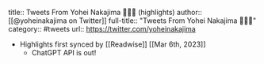 title:: Tweets From Yohei Nakajima 🙋🏻‍♂️ (highlights)
author:: [[@yoheinakajima on Twitter]]
full-title:: "Tweets From Yohei Nakajima 🙋🏻‍♂️"
category:: #tweets
url:: https://twitter.com/yoheinakajima

- Highlights first synced by [[Readwise]] [[Mar 6th, 2023]]
	- ChatGPT API is out!
